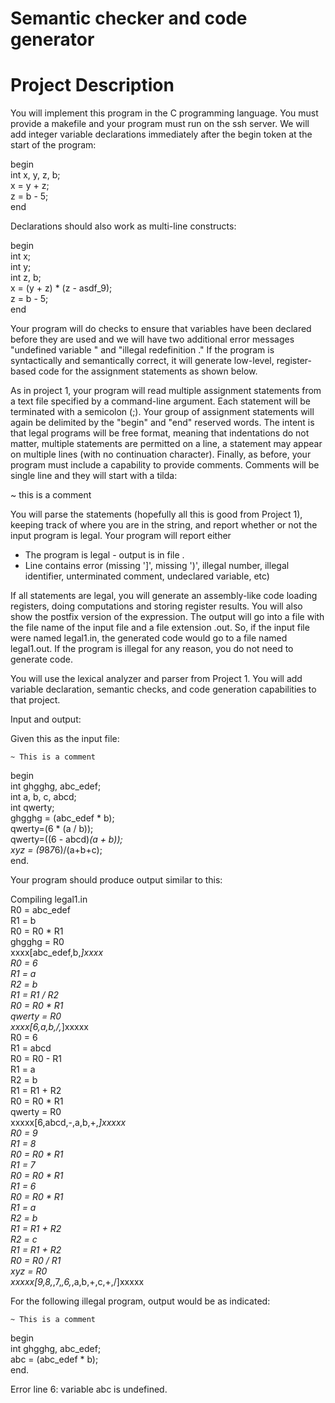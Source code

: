 #  Semantic checker and code generator
# Project Description

You will implement this program in the C programming language. You must provide a makefile and your program must run on the ssh server. We will add integer variable declarations immediately after the begin token at the start of the program:

begin <br />
  int x, y, z, b; <br />
  x = y + z; <br />
  z = b - 5; <br />
end <br />

Declarations should also work as multi-line constructs: <br />

begin <br />
  int x; <br />
  int y; <br />
  int z, b; <br />
  x = (y + z) * (z - asdf_9); <br />
  z = b - 5; <br />
end <br />

Your program will do checks to ensure that variables have been declared before they are used and we will have two additional error messages "undefined variable <varname>" and "illegal redefinition <varname>." If the program is syntactically and semantically correct, it will generate low-level, register-based code for the assignment statements as shown below. <br />

As in project 1, your program will read multiple assignment statements from a text file specified by a command-line argument. Each statement will be terminated with a semicolon (;). Your group of assignment statements will again be delimited by the "begin"  and "end" reserved words. The intent is that legal programs will be free format, meaning that indentations do not matter, multiple statements are permitted on a line,  a statement may appear on multiple lines (with no continuation character). Finally, as before, your program must include a capability to provide comments. Comments will be single line and they will start with a tilda:

~ this is a comment

You will parse the statements (hopefully all this is good from Project 1), keeping track of where you are in the string, and report whether or not the input program is legal. Your program will report either

- The program is legal - output is in file <filename>. <br />
- Line <integer> contains error <errormsg> 
             (missing ']', missing ')', illegal number, illegal identifier, unterminated comment, undeclared variable, etc)

If all statements are legal, you will generate an assembly-like code loading registers, doing computations and storing register results. You will also show the postfix version of the expression. The output will go into a file with the file name of the input file and a file extension  .out. So, if the input file were named legal1.in, the generated code would go to a file named legal1.out. If the program is illegal for any reason, you do not need to generate code.

You will use the lexical analyzer and parser from Project 1. You will add variable declaration, semantic checks, and code generation capabilities to that project.

Input and output: 

Given this as the input file: 
 ~~~~~~~~~~~~~~~~~~~~~~~~~~~~~~~~~~
 ~ This is a comment 
 ~~~~~~~~~~~~~~~~~~~~~~~~~~~~~~~~~~

begin  <br />
  int ghgghg, abc_edef; <br />
  int a, b, c, abcd; <br />
  int qwerty; <br />
  ghgghg = (abc_edef * b); <br />
  qwerty=(6 * (a / b)); <br />
  qwerty=((6 - abcd)*(a + b)); <br />
  xyz = (9*8*7*6)/(a+b+c); <br />
end. <br />


Your program should produce output similar to this:  <br />

Compiling legal1.in  <br />
R0 = abc_edef <br />
R1 = b <br />
R0 = R0 * R1 <br />
ghgghg = R0 <br />
xxxx[abc_edef,b,*]xxxx <br />
R0 = 6 <br />
R1 = a <br />
R2 = b <br />
R1 = R1 / R2 <br />
R0 = R0 * R1 <br />
qwerty = R0 <br />
xxxx[6,a,b,/,*]xxxxx <br />
R0 = 6 <br />
R1 = abcd <br />
R0 = R0 - R1 <br />
R1 = a <br />
R2 = b <br />
R1 = R1 + R2 <br />
R0 = R0 * R1 <br />
qwerty = R0 <br />
xxxxx[6,abcd,-,a,b,+,*]xxxxx <br />
R0 = 9 <br />
R1 = 8 <br />
R0 = R0 * R1 <br />
R1 = 7 <br />
R0 = R0 * R1 <br />
R1 = 6 <br />
R0 = R0 * R1 <br />
R1 = a <br />
R2 = b <br />
R1 = R1 + R2 <br />
R2 = c <br />
R1 = R1 + R2 <br />
R0 = R0 / R1 <br />
xyz = R0 <br />
xxxxx[9,8,*,7,*,6,*,a,b,+,c,+,/]xxxxx

For the following illegal program, output would be as indicated:

 ~~~~~~~~~~~~~~~~~~~~~~~~~~~~~~~~~~
 ~ This is a comment
 ~~~~~~~~~~~~~~~~~~~~~~~~~~~~~~~~~~
begin <br />
  int ghgghg, abc_edef; <br />
  abc = (abc_edef * b); <br />
end. <br />

Error line 6: variable abc is undefined.<br />
